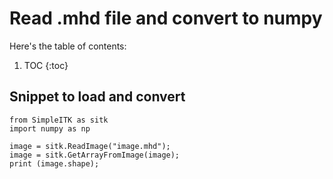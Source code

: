 # Read .mhd file and convert to numpy

Here's the table of contents:

1. TOC
{:toc}

## Snippet to load and convert

```
from SimpleITK as sitk
import numpy as np

image = sitk.ReadImage("image.mhd");
image = sitk.GetArrayFromImage(image);
print (image.shape);

```
